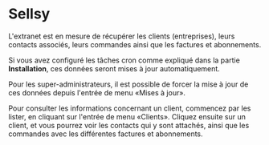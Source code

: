 # Sellsy

L'extranet est en mesure de récupérer les clients (entreprises), leurs contacts associés, leurs commandes ainsi que les factures et abonnements.

Si vous avez configuré les tâches cron comme expliqué dans la partie **Installation**, ces données seront mises à jour automatiquement.

Pour les super-administrateurs, il est possible de forcer la mise à jour de ces données depuis l'entrée de menu «Mises à jour».

Pour consulter les informations concernant un client, commencez par les lister, en cliquant sur l'entrée de menu «Clients». Cliquez ensuite sur un client, et vous pourrez voir les contacts qui y sont attachés, ainsi que les commandes avec les différentes factures et abonnements.

